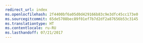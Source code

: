 ```yaml
---
redirect_url: index
ms.openlocfilehash: 2f4400bf6a05d0d429166b83c9e3dfc45cc173e0
ms.sourcegitcommit: 65de5708bec89f01ef7b7d2df2a87656b53c3145
ms.translationtype: HT
ms.contentlocale: ru-RU
ms.lasthandoff: 07/21/2017
---
```

